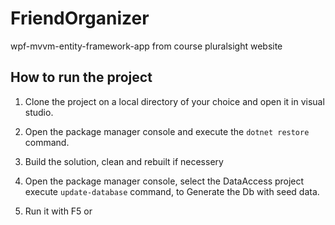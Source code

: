 # FriendOrganizer
wpf-mvvm-entity-framework-app from course pluralsight website

## How to run the project

1. 	Clone the project on a local directory of your choice and open it in visual studio.

2. 	Open the package manager console and execute the ```dotnet restore``` command.

3. 	Build the solution, clean and rebuilt if necessery

4. 	Open the package manager console, select the DataAccess project execute  ```update-database``` command,
	to Generate the Db with seed data.

5. Run it with F5 or
